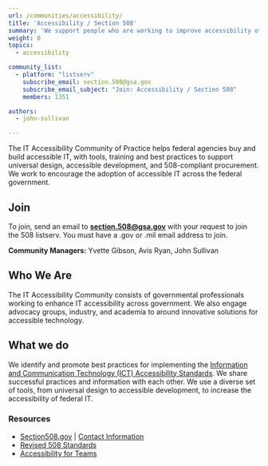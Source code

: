 ```yaml
---
url: /communities/accessibility/
title: 'Accessibility / Section 508'
summary: 'We support people who are working to improve accessibility of information technology.'
weight: 0
topics:
  - accessibility

community_list:
  - platform: "listserv"
    subscribe_email: section.508@gsa.gov
    subscribe_email_subject: "Join: Accessibility / Section 508"
    members: 1351

authors:
  - john-sullivan

---
```


The IT Accessibility Community of Practice helps federal agencies buy and build accessible IT, with tools, training and best practices to support universal design, accessible development, and 508-compliant procurement. We work to encourage the adoption of accessible IT across the federal government.


## Join
To join, send an email to [**section.508@gsa.gov**](mailto:section.508@gsa.gov) with your request to join the 508 listserv. You must have a .gov or .mil email address to join.


**Community Managers:** Yvette Gibson, Avis Ryan, John Sullivan


## Who We Are

The IT Accessibility Community consists of governmental professionals working to enhance IT accessibility across government. We also engage advocacy groups, industry, and academia to around innovative solutions for accessible technology.


## What we do
We identify and promote best practices for implementing the [Information and Communication Technology (ICT) Accessibility Standards](https://www.access-board.gov/guidelines-and-standards/communications-and-it/about-the-ict-refresh/final-rule/text-of-the-standards-and-guidelines). We share successful practices and information with each other. We use a diverse set of tools, from universal design to accessible development, to increase the accessibility of federal IT.


### Resources
- [Section508.gov](https://www.section508.gov) | [Contact Information](https://www.section508.gov/content/contact-us)
- [Revised 508 Standards](https://www.access-board.gov/guidelines-and-standards/communications-and-it/about-the-ict-refresh/final-rule/text-of-the-standards-and-guidelines)
- [Accessibility for Teams](https://accessibility.digital.gov)
